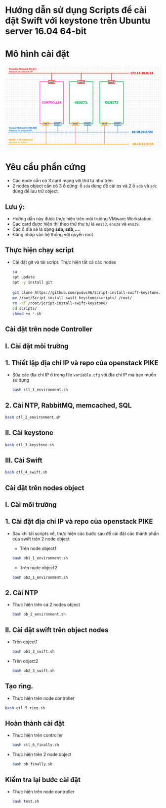 # Hướng dẫn sử dụng Scripts để cài đặt Swift với keystone trên Ubuntu server 16.04 64-bit

# Mô hình cài đặt

  ![](./images/layout.png)

# Yêu cầu phần cứng
- Các node cần có 3 card mạng với thứ tự như trên
- 2 nodes object cần có 3 ổ cứng: ổ `sda` dùng để cài os và 2 ổ `sdb` và `sdc` dùng để lưu trữ object.

## Lưu ý:
- Hướng dẫn này được thực hiện trên môi trường VMware Workstation.
- Các card được hiện thị theo thứ thự tự là `ens33`, `ens38` và `ens39`.
- Các ổ đĩa sẽ là dạng **sda, sdb,...**.
- Đăng nhập vào hệ thống với quyền root

## Thực hiện chạy script
- Cài đặt git và tải script. Thực hiện tất cả các nodes

  ```sh
  su -
  apt update
  apt -y install git

  git clone https://github.com/pxduc96/Script-install-swift-keystone.git
  mv /root/Script-install-swift-keystone/scripts/ /root/
  rm -rf /root/Script-install-swift-keystone/
  cd scripts/
  chmod +x *.sh
  ```

## Cài đặt trên node **Controller**
## I. Cài đặt môi trường
## 1. Thiết lập địa chỉ IP và repo của openstack PIKE
- Sửa các địa chỉ IP ở trong file `variable.cfg` với địa chỉ IP mà bạn muốn sử dụng

  ```sh
  bash ctl_1_environment.sh
  ```

## 2. Cài NTP, RabbitMQ, memcached, SQL

  ```sh
  bash ctl_2_environment.sh
  ```

## II. Cài keystone

  ```sh
  bash ctl_3_keystone.sh
  ```

## III. Cài Swift

  ```sh
  bash ctl_4_swift.sh
  ```

## Cài đặt trên nodes object
## I. Cài môi trường
## 1. Cài đặt địa chỉ IP và repo của openstack PIKE
- Sau khi tải scripts về, thực hiện các bước sau để cài đặt các thành phần của swift trên 2 node object
  - Trên node object1

  ```sh
  bash ob1_1_environment.sh
  ```

  - Trên node object2

  ```sh
  bash ob2_1_environment.sh
  ```

## 2. Cài NTP
- Thực hiện trên cả 2 nodes object

  ```sh
  bash ob_2_environment.sh
  ```

## II. Cài đặt swift trên object nodes
- Trên object1

  ```sh
  bash ob1_3_swift.sh
  ```

- Trên object2

  ```sh
  bash ob2_3_swift.sh
  ```

 ## Tạo ring.
 - Thực hiện trên node controller

  ```sh
  bash ctl_5_ring.sh
  ```

## Hoàn thành cài đặt
- Thực hiện trên controller

  ```sh
  bash ctl_6_finally.sh
  ```

- Thực hiện trên 2 node object

  ```sh
  bash ob_finally.sh
  ```

## Kiểm tra lại bước cài đặt
- Thực hiện trên node controller

  ```sh
  bash test.sh
  ```
